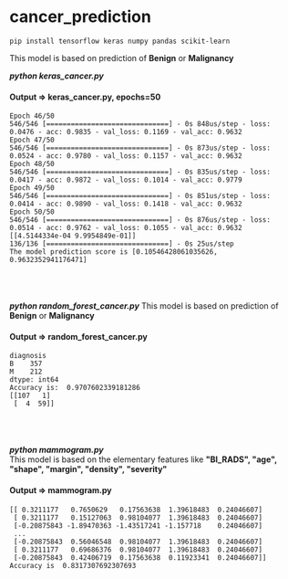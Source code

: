 # cancer_prediction

```
pip install tensorflow keras numpy pandas scikit-learn
```
This model is based on prediction of **Benign** or **Malignancy**

**_python keras_cancer.py_**
#### Output => keras_cancer.py, epochs=50

```
Epoch 46/50
546/546 [==============================] - 0s 848us/step - loss: 0.0476 - acc: 0.9835 - val_loss: 0.1169 - val_acc: 0.9632
Epoch 47/50
546/546 [==============================] - 0s 873us/step - loss: 0.0524 - acc: 0.9780 - val_loss: 0.1157 - val_acc: 0.9632
Epoch 48/50
546/546 [==============================] - 0s 835us/step - loss: 0.0417 - acc: 0.9872 - val_loss: 0.1014 - val_acc: 0.9779
Epoch 49/50
546/546 [==============================] - 0s 851us/step - loss: 0.0414 - acc: 0.9890 - val_loss: 0.1418 - val_acc: 0.9632
Epoch 50/50
546/546 [==============================] - 0s 876us/step - loss: 0.0514 - acc: 0.9762 - val_loss: 0.1055 - val_acc: 0.9632
[[4.5144334e-04 9.9954849e-01]]
136/136 [==============================] - 0s 25us/step
The model prediction score is [0.10546428061035626, 0.9632352941176471]
```
\
\
\
**_python random_forest_cancer.py_**
This model is based on prediction of **Benign** or **Malignancy**
#### Output => random_forest_cancer.py
```
diagnosis
B    357
M    212
dtype: int64
Accuracy is:  0.9707602339181286
[[107   1]
 [  4  59]]
 ```
\
\
\
**_python mammogram.py_**
\
This model is based on the elementary features like **"BI_RADS", "age", "shape", "margin", "density", "severity"**
#### Output => mammogram.py
```
[[ 0.3211177   0.7650629   0.17563638  1.39618483  0.24046607]
 [ 0.3211177   0.15127063  0.98104077  1.39618483  0.24046607]
 [-0.20875843 -1.89470363 -1.43517241 -1.157718    0.24046607]
 ...
 [-0.20875843  0.56046548  0.98104077  1.39618483  0.24046607]
 [ 0.3211177   0.69686376  0.98104077  1.39618483  0.24046607]
 [-0.20875843  0.42406719  0.17563638  0.11923341  0.24046607]]
Accuracy is  0.8317307692307693
```

